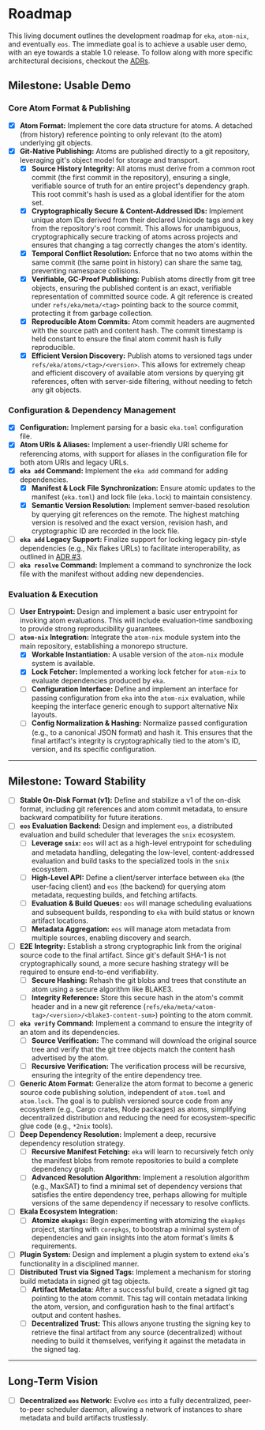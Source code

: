 # Roadmap

This living document outlines the development roadmap for `eka`, `atom-nix`, and eventually `eos`. The immediate goal is to achieve a usable user demo, with an eye towards a stable 1.0 release. To follow along with more specific architectural decisions, checkout the [ADRs](./adrs).

## Milestone: Usable Demo

### Core Atom Format & Publishing

- [x] **Atom Format:** Implement the core data structure for atoms. A detached (from history) reference pointing to only relevant (to the atom) underlying git objects.
- [x] **Git-Native Publishing:** Atoms are published directly to a git repository, leveraging git's object model for storage and transport.
  - [x] **Source History Integrity:** All atoms must derive from a common root commit (the first commit in the repository), ensuring a single, verifiable source of truth for an entire project's dependency graph. This root commit's hash is used as a global identifier for the atom set.
  - [x] **Cryptographically Secure & Content-Addressed IDs:** Implement unique atom IDs derived from their declared Unicode tags and a key from the repository's root commit. This allows for unambiguous, cryptographically secure tracking of atoms across projects and ensures that changing a tag correctly changes the atom's identity.
  - [x] **Temporal Conflict Resolution:** Enforce that no two atoms within the same commit (the same point in history) can share the same tag, preventing namespace collisions.
  - [x] **Verifiable, GC-Proof Publishing:** Publish atoms directly from git tree objects, ensuring the published content is an exact, verifiable representation of committed source code. A git reference is created under `refs/eka/meta/<tag>` pointing back to the source commit, protecting it from garbage collection.
  - [x] **Reproducible Atom Commits:** Atom commit headers are augmented with the source path and content hash. The commit timestamp is held constant to ensure the final atom commit hash is fully reproducible.
  - [x] **Efficient Version Discovery:** Publish atoms to versioned tags under `refs/eka/atoms/<tag>/<version>`. This allows for extremely cheap and efficient discovery of available atom versions by querying git references, often with server-side filtering, without needing to fetch any git objects.

### Configuration & Dependency Management

- [x] **Configuration:** Implement parsing for a basic `eka.toml` configuration file.
- [x] **Atom URIs & Aliases:** Implement a user-friendly URI scheme for referencing atoms, with support for aliases in the configuration file for both atom URIs and legacy URLs.
- [x] **`eka add` Command:** Implement the `eka add` command for adding dependencies.
  - [x] **Manifest & Lock File Synchronization:** Ensure atomic updates to the manifest (`eka.toml`) and lock file (`eka.lock`) to maintain consistency.
  - [x] **Semantic Version Resolution:** Implement semver-based resolution by querying git references on the remote. The highest matching version is resolved and the exact version, revision hash, and cryptographic ID are recorded in the lock file.
- [ ] **`eka add` Legacy Support:** Finalize support for locking legacy pin-style dependencies (e.g., Nix flakes URLs) to facilitate interoperability, as outlined in [ADR #3](adrs/0003-pure-rust-pin-dependencies.md).
- [ ] **`eka resolve` Command:** Implement a command to synchronize the lock file with the manifest without adding new dependencies.

### Evaluation & Execution

- [ ] **User Entrypoint:** Design and implement a basic user entrypoint for invoking atom evaluations. This will include evaluation-time sandboxing to provide strong reproducibility guarantees.
- [ ] **`atom-nix` Integration:** Integrate the `atom-nix` module system into the main repository, establishing a monorepo structure.
  - [x] **Workable Instantiation:** A usable version of the `atom-nix` module system is available.
  - [x] **Lock Fetcher:** Implemented a working lock fetcher for `atom-nix` to evaluate dependencies produced by `eka`.
  - [ ] **Configuration Interface:** Define and implement an interface for passing configuration from `eka` into the `atom-nix` evaluation, while keeping the interface generic enough to support alternative Nix layouts.
  - [ ] **Config Normalization & Hashing:** Normalize passed configuration (e.g., to a canonical JSON format) and hash it. This ensures that the final artifact's integrity is cryptographically tied to the atom's ID, version, and its specific configuration.

---

## Milestone: Toward Stability

- [ ] **Stable On-Disk Format (v1):** Define and stabilize a v1 of the on-disk format, including git references and atom commit metadata, to ensure backward compatibility for future iterations.
- [ ] **`eos` Evaluation Backend:** Design and implement `eos`, a distributed evaluation and build scheduler that leverages the `snix` ecosystem.
  - [ ] **Leverage `snix`:** `eos` will act as a high-level entrypoint for scheduling and metadata handling, delegating the low-level, content-addressed evaluation and build tasks to the specialized tools in the `snix` ecosystem.
  - [ ] **High-Level API:** Define a client/server interface between `eka` (the user-facing client) and `eos` (the backend) for querying atom metadata, requesting builds, and fetching artifacts.
  - [ ] **Evaluation & Build Queues:** `eos` will manage scheduling evaluations and subsequent builds, responding to `eka` with build status or known artifact locations.
  - [ ] **Metadata Aggregation:** `eos` will manage atom metadata from multiple sources, enabling discovery and search.
- [ ] **E2E Integrity:** Establish a strong cryptographic link from the original source code to the final artifact. Since git's default SHA-1 is not cryptographically sound, a more secure hashing strategy will be required to ensure end-to-end verifiability.
  - [ ] **Secure Hashing:** Rehash the git blobs and trees that constitute an atom using a secure algorithm like BLAKE3.
  - [ ] **Integrity Reference:** Store this secure hash in the atom's commit header and in a new git reference (`refs/eka/meta/<atom-tag>/<version>/<blake3-content-sum>`) pointing to the atom commit.
- [ ] **`eka verify` Command:** Implement a command to ensure the integrity of an atom and its dependencies.
  - [ ] **Source Verification:** The command will download the original source tree and verify that the git tree objects match the content hash advertised by the atom.
  - [ ] **Recursive Verification:** The verification process will be recursive, ensuring the integrity of the entire dependency tree.
- [ ] **Generic Atom Format:** Generalize the atom format to become a generic source code publishing solution, independent of `atom.toml` and `atom.lock`. The goal is to publish versioned source code from any ecosystem (e.g., Cargo crates, Node packages) as atoms, simplifying decentralized distribution and reducing the need for ecosystem-specific glue code (e.g., `*2nix` tools).
- [ ] **Deep Dependency Resolution:** Implement a deep, recursive dependency resolution strategy.
  - [ ] **Recursive Manifest Fetching:** `eka` will learn to recursively fetch only the manifest blobs from remote repositories to build a complete dependency graph.
  - [ ] **Advanced Resolution Algorithm:** Implement a resolution algorithm (e.g., MaxSAT) to find a minimal set of dependency versions that satisfies the entire dependency tree, perhaps allowing for multiple versions of the same dependency if necessary to resolve conflicts.
- [ ] **Ekala Ecosystem Integration:**
  - [ ] **Atomize `ekapkgs`:** Begin experimenting with atomizing the `ekapkgs` project, starting with `corepkgs`, to bootstrap a minimal system of dependencies and gain insights into the atom format's limits & requirements.
- [ ] **Plugin System:** Design and implement a plugin system to extend `eka`'s functionality in a disciplined manner.
- [ ] **Distributed Trust via Signed Tags:** Implement a mechanism for storing build metadata in signed git tag objects.
  - [ ] **Artifact Metadata:** After a successful build, create a signed git tag pointing to the atom commit. This tag will contain metadata linking the atom, version, and configuration hash to the final artifact's output and content hashes.
  - [ ] **Decentralized Trust:** This allows anyone trusting the signing key to retrieve the final artifact from any source (decentralized) without needing to build it themselves, verifying it against the metadata in the signed tag.

---

## Long-Term Vision

- [ ] **Decentralized `eos` Network:** Evolve `eos` into a fully decentralized, peer-to-peer scheduler daemon, allowing a network of instances to share metadata and build artifacts trustlessly.
